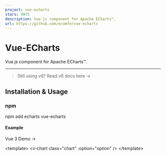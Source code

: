 ```yaml
---
project: vue-echarts
stars: 9975
description: Vue.js component for Apache ECharts™.
url: https://github.com/ecomfe/vue-echarts
---
```


Vue-ECharts
===========

Vue.js component for Apache ECharts™.

* * *

> Still using v6? Read v6 docs here →

Installation & Usage
--------------------

### npm

npm add echarts vue-echarts

#### Example

Vue 3 Demo →

<template\>
  <v-chart class\="chart" :option\="option" />
</template\>

<script setup>
import { use } from "echarts/core";
import { CanvasRenderer } from "echarts/renderers";
import { PieChart } from "echarts/charts";
import {
  TitleComponent,
  TooltipComponent,
  LegendComponent
} from "echarts/components";
import VChart, { THEME\_KEY } from "vue-echarts";
import { ref, provide } from "vue";
use(\[
  CanvasRenderer,
  PieChart,
  TitleComponent,
  TooltipComponent,
  LegendComponent
\]);
provide(THEME\_KEY, "dark");
const option \= ref({
  title: {
    text: "Traffic Sources",
    left: "center"
  },
  tooltip: {
    trigger: "item",
    formatter: "{a} <br/>{b} : {c} ({d}%)"
  },
  legend: {
    orient: "vertical",
    left: "left",
    data: \["Direct", "Email", "Ad Networks", "Video Ads", "Search Engines"\]
  },
  series: \[
    {
      name: "Traffic Sources",
      type: "pie",
      radius: "55%",
      center: \["50%", "60%"\],
      data: \[
        { value: 335, name: "Direct" },
        { value: 310, name: "Email" },
        { value: 234, name: "Ad Networks" },
        { value: 135, name: "Video Ads" },
        { value: 1548, name: "Search Engines" }
      \],
      emphasis: {
        itemStyle: {
          shadowBlur: 10,
          shadowOffsetX: 0,
          shadowColor: "rgba(0, 0, 0, 0.5)"
        }
      }
    }
  \]
});
</script\>

<style scoped>
.chart {
  height: 400px;
}
</style\>

Vue 2 Demo →

<template\>
  <v-chart class\="chart" :option\="option" />
</template\>

<script\>
import { use } from "echarts/core";
import { CanvasRenderer } from "echarts/renderers";
import { PieChart } from "echarts/charts";
import {
  TitleComponent,
  TooltipComponent,
  LegendComponent
} from "echarts/components";
import VChart, { THEME\_KEY } from "vue-echarts";
use(\[
  CanvasRenderer,
  PieChart,
  TitleComponent,
  TooltipComponent,
  LegendComponent
\]);
export default {
  name: "HelloWorld",
  components: {
    VChart
  },
  provide: {
    \[THEME\_KEY\]: "dark"
  },
  data() {
    return {
      option: {
        title: {
          text: "Traffic Sources",
          left: "center"
        },
        tooltip: {
          trigger: "item",
          formatter: "{a} <br/>{b} : {c} ({d}%)"
        },
        legend: {
          orient: "vertical",
          left: "left",
          data: \[
            "Direct",
            "Email",
            "Ad Networks",
            "Video Ads",
            "Search Engines"
          \]
        },
        series: \[
          {
            name: "Traffic Sources",
            type: "pie",
            radius: "55%",
            center: \["50%", "60%"\],
            data: \[
              { value: 335, name: "Direct" },
              { value: 310, name: "Email" },
              { value: 234, name: "Ad Networks" },
              { value: 135, name: "Video Ads" },
              { value: 1548, name: "Search Engines" }
            \],
            emphasis: {
              itemStyle: {
                shadowBlur: 10,
                shadowOffsetX: 0,
                shadowColor: "rgba(0, 0, 0, 0.5)"
              }
            }
          }
        \]
      }
    };
  }
};
</script\>

<style scoped>
.chart {
  height: 400px;
}
</style\>

Important

We encourage manually importing components and charts from ECharts for smaller bundle size. We've built an import code generator to help you with that. You can just paste in your `option` code and we'll generate the precise import code for you.

Try it →

But if you really want to import the whole ECharts bundle without having to import modules manually, just add this in your code:

import "echarts";

### CDN

Drop `<script>` inside your HTML file and access the component via `window.VueECharts`.

Vue 3 Demo →

<script src\="https://cdn.jsdelivr.net/npm/vue@3.4.33"\></script\>
<script src\="https://cdn.jsdelivr.net/npm/echarts@5.5.1"\></script\>
<script src\="https://cdn.jsdelivr.net/npm/vue-echarts@7.0.3"\></script\>

const app \= Vue.createApp(...)

// register globally (or you can do it locally)
app.component('v-chart', VueECharts)

Vue 2 Demo →

<script src\="https://cdn.jsdelivr.net/npm/vue@2.7.16"\></script\>
<script src\="https://cdn.jsdelivr.net/npm/echarts@5.5.1"\></script\>
<script src\="https://cdn.jsdelivr.net/npm/vue-echarts@7.0.3"\></script\>

// register globally (or you can do it locally)
Vue.component("v-chart", VueECharts);

See more examples here.

### Props

-   `init-options: object`
    
    Optional chart init configurations. See `echarts.init`'s `opts` parameter here →
    
    Injection key: `INIT_OPTIONS_KEY`.
    
-   `theme: string | object`
    
    Theme to be applied. See `echarts.init`'s `theme` parameter here →
    
    Injection key: `THEME_KEY`.
    
-   `option: object`
    
    ECharts' universal interface. Modifying this prop will trigger ECharts' `setOption` method. Read more here →
    
    > 💡 When `update-options` is not specified, `notMerge: false` will be specified by default when the `setOption` method is called if the `option` object is modified directly and the reference remains unchanged; otherwise, if a new reference is bound to `option`, `notMerge: true` will be specified.
    
-   `update-options: object`
    
    Options for updating chart option. See `echartsInstance.setOption`'s `opts` parameter here →
    
    Injection key: `UPDATE_OPTIONS_KEY`.
    
-   `group: string`
    
    Group name to be used in chart connection. See `echartsInstance.group` here →
    
-   `autoresize: boolean | { throttle?: number, onResize?: () => void }` (default: `false`)
    
    Whether the chart should be resized automatically whenever its root is resized. Use the options object to specify a custom throttle delay (in milliseconds) and/or an extra resize callback function.
    
-   `loading: boolean` (default: `false`)
    
    Whether the chart is in loading state.
    
-   `loading-options: object`
    
    Configuration item of loading animation. See `echartsInstance.showLoading`'s `opts` parameter here →
    
    Injection key: `LOADING_OPTIONS_KEY`.
    
-   `manual-update: boolean` (default: `false`)
    
    For performance critical scenarios (having a large dataset) we'd better bypass Vue's reactivity system for `option` prop. By specifying `manual-update` prop with `true` and not providing `option` prop, the dataset won't be watched any more. After doing so, you need to retrieve the component instance with `ref` and manually call `setOption` method to update the chart.
    

### Events

You can bind events with Vue's `v-on` directive.

<template\>
  <v-chart :option\="option" @highlight\="handleHighlight" />
</template\>

> **Note**
> 
> Only the `.once` event modifier is supported as other modifiers are tightly coupled with the DOM event system.

Vue-ECharts support the following events:

-   `highlight` →
-   `downplay` →
-   `selectchanged` →
-   `legendselectchanged` →
-   `legendselected` →
-   `legendunselected` →
-   `legendselectall` →
-   `legendinverseselect` →
-   `legendscroll` →
-   `datazoom` →
-   `datarangeselected` →
-   `timelinechanged` →
-   `timelineplaychanged` →
-   `restore` →
-   `dataviewchanged` →
-   `magictypechanged` →
-   `geoselectchanged` →
-   `geoselected` →
-   `geounselected` →
-   `axisareaselected` →
-   `brush` →
-   `brushEnd` →
-   `brushselected` →
-   `globalcursortaken` →
-   `rendered` →
-   `finished` →
-   Mouse events
    -   `click` →
    -   `dblclick` →
    -   `mouseover` →
    -   `mouseout` →
    -   `mousemove` →
    -   `mousedown` →
    -   `mouseup` →
    -   `globalout` →
    -   `contextmenu` →
-   ZRender events
    -   `zr:click`
    -   `zr:mousedown`
    -   `zr:mouseup`
    -   `zr:mousewheel`
    -   `zr:dblclick`
    -   `zr:contextmenu`

See supported events here →

#### Native DOM Events

As Vue-ECharts binds events to the ECharts instance by default, there is some caveat when using native DOM events. You need to prefix the event name with `native:` to bind native DOM events (or you can use the `.native` modifier in Vue 2, which is dropped in Vue 3).

<template\>
  <v-chart @native:click\="handleClick" />
</template\>

### Provide / Inject

Vue-ECharts provides provide/inject API for `theme`, `init-options`, `update-options` and `loading-options` to help configuring contextual options. eg. for `init-options` you can use the provide API like this:

Vue 3

import { THEME\_KEY } from 'vue-echarts'
import { provide } from 'vue'

// composition API
provide(THEME\_KEY, 'dark')

// options API
{
  provide: {
    \[THEME\_KEY\]: 'dark'
  }
}

Vue 2

import { THEME\_KEY } from 'vue-echarts'

// in component options
{
  provide: {
    \[THEME\_KEY\]: 'dark'
  }
}

> **Note**
> 
> You need to provide an object for Vue 2 if you want to change it dynamically.
> 
> // in component options
> {
>   data () {
>     return {
>       theme: { value: 'dark' }
>     }
>   },
>   provide () {
>     return {
>       \[THEME\_KEY\]: this.theme
>     }
>   }
> }

### Methods

-   `setOption` →
-   `getWidth` →
-   `getHeight` →
-   `getDom` →
-   `getOption` →
-   `resize` →
-   `dispatchAction` →
-   `convertToPixel` →
-   `convertFromPixel` →
-   `containPixel` →
-   `showLoading` →
-   `hideLoading` →
-   `getDataURL` →
-   `getConnectedDataURL` →
-   `clear` →
-   `dispose` →

### Static Methods

Static methods can be accessed from `echarts` itself.

CSP: `style-src` or `style-src-elem`
------------------------------------

If you are applying a CSP to prevent inline `<style>` injection, you need to use `vue-echarts/csp` instead of `vue-echarts` and include `vue-echarts/csp/style.css` manually.

Migration to v7
---------------

Read the breaking changes document in the release log and the migration shoud be straightforward.

Local development
-----------------

pnpm i
pnpm serve

Open `http://localhost:8080` to see the demo.

Notice
------

The Apache Software Foundation Apache ECharts, ECharts, Apache, the Apache feather, and the Apache ECharts project logo are either registered trademarks or trademarks of the Apache Software Foundation.
